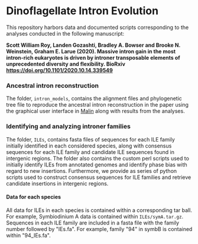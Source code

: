 # Dinoflagellate Intron Evolution

This repository harbors data and documented scripts corresponding to the analyses conducted in the following manuscript:


**Scott William Roy, Landen Gozashti, Bradley A. Bowser and Brooke N. Weinstein, Graham E. Larue (2020). Massive intron gain in the most intron-rich eukaryotes is driven by introner transposable elements of unprecedented diversity and flexibility. BioRxiv https://doi.org/10.1101/2020.10.14.339549**


### Ancestral intron reconstruction

The folder, `intron_models`, contains the alignment files and phylogenetic tree file to reproduce the ancestral intron reconstruction in the paper using the graphical user interface in [Malin](http://www.iro.umontreal.ca/~csuros/introns/malin/) along with results from the analyses.


### Identifying and analyzing introner families

The folder, `ILEs`, contains fasta files of sequences for each ILE family initially identified in each considered species, along with consensus sequences for each ILE family and candidate ILE sequences found in intergenic regions. The folder also contains the custom perl scripts used to initially identify ILEs from annotated genomes and identify phase bias with regard to new insertions. Furthermore, we provide as series of python scripts used to construct consensus sequences for ILE families and retrieve candidate insertions in intergenic regions. 

#### Data for each species

All data for ILEs in each species is contained within a corresponding tar ball. For example, Symbiodinium A data is contained within `ILEs/symA.tar.gz`. Sequences in each ILE family are included in a fasta file with the family number followed by "IEs.fa". For example, family "94" in symbB is contained within "94_IEs.fa".

